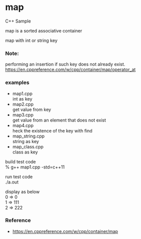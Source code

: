 map
===============

C++ Sample <br/>

map is a sorted associative container <br/>

map with int or string key <br/>

### Note:
performing an insertion if such key does not already exist. <br/>
https://en.cppreference.com/w/cpp/container/map/operator_at <br/>

### examples
- map1.cpp <br/>
int as key <br/>
- map2.cpp  <br/>
get value from key <br/>
- map3.cpp  <br/>
get value from an element that does not exist <br/>
- map4.cpp <br/>
heck the existence of the key with find <br/>
- map_string.cpp <br/>
string as key <br/>
- map_class.cpp <br/>
class as key <br/>


build test code <br/>
% g++  map1.cpp  -std=c++11 <br/>

run test code <br/>
./a.out <br/>

display as below <br/>
0 => 0 <br/>
1 => 111 <br/>
2 => 222 <br/>

### Reference
- https://en.cppreference.com/w/cpp/container/map

